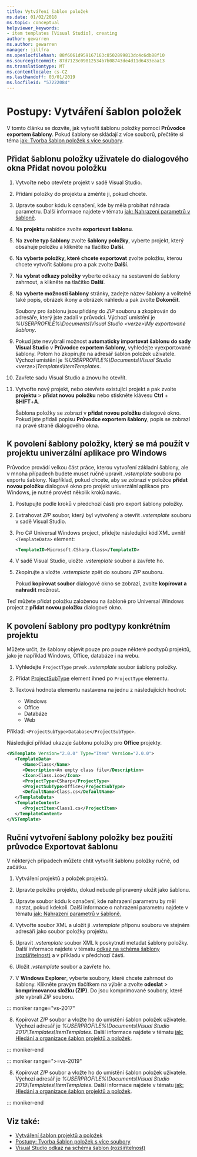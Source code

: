 ```yaml
---
title: Vytváření šablon položek
ms.date: 01/02/2018
ms.topic: conceptual
helpviewer_keywords:
- item templates [Visual Studio], creating
author: gewarren
ms.author: gewarren
manager: jillfra
ms.openlocfilehash: 88f6061d959167163c8502899813dc4c6db88f10
ms.sourcegitcommit: 87d7123c09812534b7b08743de4d11d6433eaa13
ms.translationtype: MT
ms.contentlocale: cs-CZ
ms.lasthandoff: 03/01/2019
ms.locfileid: "57222084"
---
```

# <a name="how-to-create-item-templates"></a>Postupy: Vytváření šablon položek

V tomto článku se dozvíte, jak vytvořit šablonu položky pomocí **Průvodce exportem šablony**. Pokud šablony se skládají z více souborů, přečtěte si téma [jak: Tvorba šablon položek s více soubory](../ide/how-to-create-multi-file-item-templates.md).

## <a name="to-add-a-user-item-template-to-the-add-new-item-dialog-box"></a>Přidat šablonu položky uživatele do dialogového okna Přidat novou položku

1. Vytvořte nebo otevřete projekt v sadě Visual Studio.

1. Přidání položky do projektu a změňte ji, pokud chcete.

1. Upravte soubor kódu k označení, kde by měla probíhat náhrada parametru. Další informace najdete v tématu [jak: Nahrazení parametrů v šabloně](../ide/how-to-substitute-parameters-in-a-template.md).

1. Na **projektu** nabídce zvolte **exportovat šablonu**.

1. Na **zvolte typ šablony** zvolte **šablony položky**, vyberte projekt, který obsahuje položku a klikněte na tlačítko **Další**.

1. Na **vyberte položky, které chcete exportovat** zvolte položku, kterou chcete vytvořit šablonu pro a pak zvolte **Další**.

1. Na **vybrat odkazy položky** vyberte odkazy na sestavení do šablony zahrnout, a klikněte na tlačítko **Další**.

1. Na **vyberte možnosti šablony** stránky, zadejte název šablony a volitelně také popis, obrázek ikony a obrázek náhledu a pak zvolte **Dokončit**.

    Soubory pro šablonu jsou přidány do *ZIP* souboru a zkopírován do adresáře, který jste zadali v průvodci. Výchozí umístění je *%USERPROFILE%\Documents\Visual Studio \<verze\>\My exportované šablony*.

1. Pokud jste nevybrali možnost **automaticky importovat šablonu do sady Visual Studio** v **Průvodce exportem šablony**, vyhledejte vyexportované šablony. Potom ho zkopírujte na adresář šablon položek uživatele. Výchozí umístění je *%USERPROFILE%\Documents\Visual Studio \<verze\>\Templates\ItemTemplates*.

1. Zavřete sadu Visual Studio a znovu ho otevřít.

1. Vytvořte nový projekt, nebo otevřete existující projekt a pak zvolte **projektu** > **přidat novou položku** nebo stiskněte klávesu **Ctrl** +  **SHIFT**+**A**.

   Šablona položky se zobrazí v **přidat novou položku** dialogové okno. Pokud jste přidali popisu **Průvodce exportem šablony**, popis se zobrazí na pravé straně dialogového okna.

## <a name="to-enable-the-item-template-to-be-used-in-a-universal-windows-app-project"></a>K povolení šablony položky, který se má použít v projektu univerzální aplikace pro Windows

Průvodce provádí velkou část práce, kterou vytvoření základní šablony, ale v mnoha případech budete muset ručně upravit *.vstemplate* souboru po exportu šablony. Například, pokud chcete, aby se zobrazí v položce **přidat novou položku** dialogové okno pro projekt univerzální aplikace pro Windows, je nutné provést několik kroků navíc.

1. Postupujte podle kroků v předchozí části pro export šablony položky.

1. Extrahovat *ZIP* soubor, který byl vytvořený a otevřít *.vstemplate* souboru v sadě Visual Studio.

1. Pro C# Universal Windows project, přidejte následující kód XML uvnitř `<TemplateData>` element:

   ```xml
   <TemplateID>Microsoft.CSharp.Class</TemplateID>
   ```

1. V sadě Visual Studio, uložte *.vstemplate* soubor a zavřete ho.

1. Zkopírujte a vložte *.vstemplate* zpět do souboru *ZIP* souboru.

     Pokud **kopírovat soubor** dialogové okno se zobrazí, zvolte **kopírovat a nahradit** možnost.

Teď můžete přidat položku založenou na šabloně pro Universal Windows project z **přidat novou položku** dialogové okno.

## <a name="to-enable-templates-for-specific-project-subtypes"></a>K povolení šablony pro podtypy konkrétním projektu

Můžete určit, že šablony objevit pouze pro pouze některé podtypů projektů, jako je například Windows, Office, databáze i na webu.

1. Vyhledejte `ProjectType` prvek *.vstemplate* soubor šablony položky.

1. Přidat [ProjectSubType](../extensibility/projectsubtype-element-visual-studio-templates.md) element ihned po `ProjectType` elementu.

1. Textová hodnota elementu nastavena na jednu z následujících hodnot:

    - Windows
    - Office
    - Databáze
    - Web

Příklad: `<ProjectSubType>Database</ProjectSubType>`.

Následující příklad ukazuje šablonu položky pro **Office** projekty.

```xml
<VSTemplate Version="2.0.0" Type="Item" Version="2.0.0">
   <TemplateData>
      <Name>Class</Name>
      <Description>An empty class file</Description>
      <Icon>Class.ico</Icon>
      <ProjectType>CSharp</ProjectType>
      <ProjectSubType>Office</ProjectSubType>
      <DefaultName>Class.cs</DefaultName>
   </TemplateData>
   <TemplateContent>
      <ProjectItem>Class1.cs</ProjectItem>
   </TemplateContent>
</VSTemplate>
```

## <a name="to-manually-create-an-item-template-without-using-the-export-template-wizard"></a>Ruční vytvoření šablony položky bez použití průvodce Exportovat šablonu

V některých případech můžete chtít vytvořit šablonu položky ručně, od začátku.

1. Vytváření projektů a položek projektů.

2. Upravte položku projektu, dokud nebude připravený uložit jako šablonu.

3. Upravte soubor kódu k označení, kde nahrazení parametru by měl nastat, pokud kdekoli. Další informace o nahrazení parametru najdete v tématu [jak: Nahrazení parametrů v šabloně.](../ide/how-to-substitute-parameters-in-a-template.md)

4. Vytvořte soubor XML a uložit ji *.vstemplate* příponu souboru ve stejném adresáři jako soubor položky projektu.

5. Upravit *.vstemplate* soubor XML k poskytnutí metadat šablony položky. Další informace najdete v tématu [odkaz na schéma šablony (rozšiřitelnost)](../extensibility/visual-studio-template-schema-reference.md) a v příkladu v předchozí části.

6. Uložit *.vstemplate* soubor a zavřete ho.

7. V **Windows Explorer**, vyberte soubory, které chcete zahrnout do šablony. Klikněte pravým tlačítkem na výběr a zvolte **odeslat** > **komprimovanou složku (ZIP)**. Do jsou komprimované soubory, které jste vybrali *ZIP* souboru.

::: moniker range="vs-2017"

8. Kopírovat *ZIP* soubor a vložte ho do umístění šablon položek uživatele. Výchozí adresář je *%USERPROFILE%\Documents\Visual Studio 2017\Templates\ItemTemplates*. Další informace najdete v tématu [jak: Hledání a organizace šablon projektů a položek](../ide/how-to-locate-and-organize-project-and-item-templates.md).

::: moniker-end

::: moniker range=">=vs-2019"

8. Kopírovat *ZIP* soubor a vložte ho do umístění šablon položek uživatele. Výchozí adresář je *%USERPROFILE%\Documents\Visual Studio 2019\Templates\ItemTemplates*. Další informace najdete v tématu [jak: Hledání a organizace šablon projektů a položek](../ide/how-to-locate-and-organize-project-and-item-templates.md).

::: moniker-end

## <a name="see-also"></a>Viz také:

- [Vytváření šablon projektů a položek](../ide/creating-project-and-item-templates.md)
- [Postupy: Tvorba šablon položek s více soubory](../ide/how-to-create-multi-file-item-templates.md)
- [Visual Studio odkaz na schéma šablon (rozšiřitelnost)](../extensibility/visual-studio-template-schema-reference.md)

